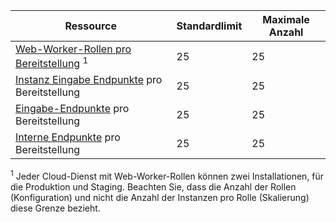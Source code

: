Ressource|Standardlimit|Maximale Anzahl
---|---|---
[Web-Worker-Rollen pro Bereitstellung](../articles/cloud-services/cloud-services-choose-me.md) <sup>1</sup>|25|25
[Instanz Eingabe Endpunkte](http://msdn.microsoft.com/library/gg557552.aspx#InstanceInputEndpoint) pro Bereitstellung|25|25
[Eingabe-Endpunkte](http://msdn.microsoft.com/library/gg557552.aspx#InputEndpoint) pro Bereitstellung|25|25
[Interne Endpunkte](http://msdn.microsoft.com/library/gg557552.aspx#InternalEndpoint) pro Bereitstellung|25|25

<sup>1</sup> Jeder Cloud-Dienst mit Web-Worker-Rollen können zwei Installationen, für die Produktion und Staging. Beachten Sie, dass die Anzahl der Rollen (Konfiguration) und nicht die Anzahl der Instanzen pro Rolle (Skalierung) diese Grenze bezieht.
